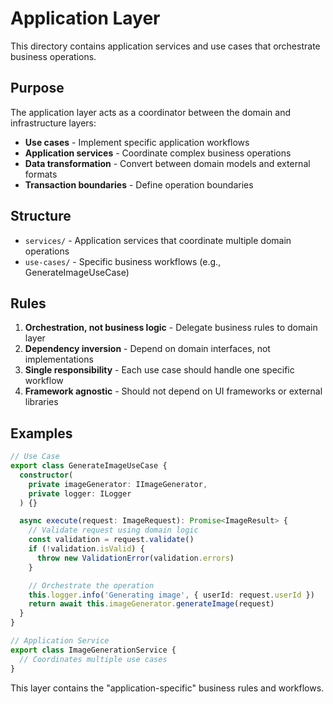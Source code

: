 # Application Layer

This directory contains application services and use cases that orchestrate business operations.

## Purpose

The application layer acts as a coordinator between the domain and infrastructure layers:

- **Use cases** - Implement specific application workflows
- **Application services** - Coordinate complex business operations
- **Data transformation** - Convert between domain models and external formats
- **Transaction boundaries** - Define operation boundaries

## Structure

- `services/` - Application services that coordinate multiple domain operations
- `use-cases/` - Specific business workflows (e.g., GenerateImageUseCase)

## Rules

1. **Orchestration, not business logic** - Delegate business rules to domain layer
2. **Dependency inversion** - Depend on domain interfaces, not implementations
3. **Single responsibility** - Each use case should handle one specific workflow
4. **Framework agnostic** - Should not depend on UI frameworks or external libraries

## Examples

```typescript
// Use Case
export class GenerateImageUseCase {
  constructor(
    private imageGenerator: IImageGenerator,
    private logger: ILogger
  ) {}

  async execute(request: ImageRequest): Promise<ImageResult> {
    // Validate request using domain logic
    const validation = request.validate()
    if (!validation.isValid) {
      throw new ValidationError(validation.errors)
    }

    // Orchestrate the operation
    this.logger.info('Generating image', { userId: request.userId })
    return await this.imageGenerator.generateImage(request)
  }
}

// Application Service
export class ImageGenerationService {
  // Coordinates multiple use cases
}
```

This layer contains the "application-specific" business rules and workflows.
